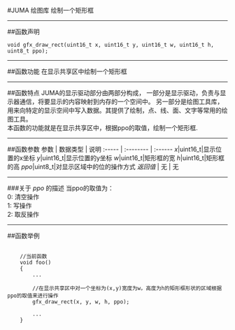 
#JUMA 绘图库 绘制一个矩形框
***
##函数声明
```
void gfx_draw_rect(uint16_t x, uint16_t y, uint16_t w, uint16_t h, uint8_t ppo);
```

***
##函数功能
在显示共享区中绘制一个矩形框

***
##函数特点
JUMA的显示驱动部分由两部分构成，
一部分是显示驱动，负责与显示器通信，将要显示的内容映射到内存的一个空间中。
另一部分是绘图工具库，用来向特定的显示空间中写入数据。其提供了绘制，点、线、面、文字等常用的绘图工具。
<br>
本函数的功能就是在显示共享区中，根据ppo的取值，绘制一个矩形框.

***
##函数参数
参数    | 数据类型   | 说明
:----- | :-------- | :------
*x*|uint16_t|显示位置的x坐标
*y*|uint16_t|显示位置的y坐标
*w*|uint16_t|矩形框的宽
*h*|uint16_t|矩形框的高
*ppo*|uint8_t|对显示区域中的位的操作方式
*返回值*  | 无    | 无

***
###关于 *ppo* 的描述
当ppo的取值为：<br>
0: 清空操作<br>
1: 写操作<br>
2: 取反操作 <br>  



***
##函数举例

```	
	
	//当前函数
	void foo()
	{
		...
		
		//在显示共享区中对一个坐标为(x,y)宽度为w，高度为h的矩形框形状的区域根据ppo的取值来进行操作
		gfx_draw_rect(x, y, w, h, ppo);
	
		...
	}
```
